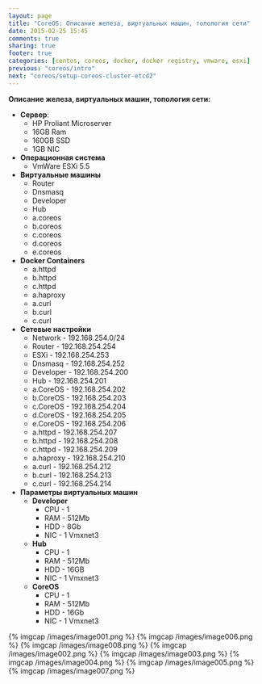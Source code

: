 ```yaml
---
layout: page
title: "CoreOS: Описание железа, виртуальных машин, топология сети"
date: 2015-02-25 15:45
comments: true
sharing: true
footer: true
categories: [centos, coreos, docker, docker registry, vmware, esxi]
previous: "coreos/intro"
next: "coreos/setup-coreos-cluster-etcd2"
---
```


**Описание железа, виртуальных машин, топология сети:**


*   **Сервер**:
    *   HP Proliant Microserver
    *   16GB Ram
    *   160GB SSD
    *   1GB NIC
*   **Операционная система**
    *   VmWare ESXi 5.5
*   **Виртуальные машины**
    *   Router
    *   Dnsmasq
    *   Developer
    *   Hub
    *   a.coreos
    *   b.coreos
    *   c.coreos
    *   d.coreos
    *   e.coreos
*   **Docker Containers**
    *   a.httpd
    *   b.httpd
    *   c.httpd
    *   a.haproxy
    *   a.curl
    *   b.curl
    *   c.curl
*   **Сетевые настройки**
    *   Network - 192.168.254.0/24
    *   Router  - 192.168.254.254
    *   ESXi    - 192.168.254.253
    *   Dnsmasq - 192.168.254.252
    *   Developer - 192.168.254.200
    *   Hub     - 192.168.254.201
    *   a.CoreOS    - 192.168.254.202
    *   b.CoreOS    - 192.168.254.203
    *   c.CoreOS    - 192.168.254.204
    *   d.CoreOS    - 192.168.254.205
    *   e.CoreOS    - 192.168.254.206
    *   a.httpd     - 192.168.254.207
    *   b.httpd     - 192.168.254.208
    *   c.httpd     - 192.168.254.209
    *   a.haproxy   - 192.168.254.210
    *   a.curl      - 192.168.254.212
    *   b.curl      - 192.168.254.213
    *   c.curl      - 192.168.254.214
*   **Параметры виртуальных машин**
    *   **Developer**
        *   CPU - 1
        *   RAM - 512Mb
        *   HDD - 8Gb
        *   NIC - 1 Vmxnet3
    *   **Hub**
        *   CPU - 1
        *   RAM - 512Mb
        *   HDD - 16GB
        *   NIC - 1 Vmxnet3
    *   **CoreOS**
        *   CPU - 1
        *   RAM - 512Mb
        *   HDD - 16Gb
        *   NIC - 1 Vmxnet3


{% imgcap /images/image001.png %}
{% imgcap /images/image006.png %}
{% imgcap /images/image008.png %}
{% imgcap /images/image002.png %}
{% imgcap /images/image003.png %}
{% imgcap /images/image004.png %}
{% imgcap /images/image005.png %}
{% imgcap /images/image007.png %}

